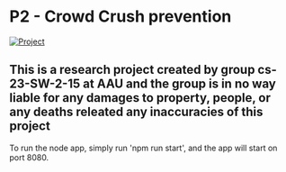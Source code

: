 # P2 - Crowd Crush prevention

[![Project](https://github.com/Benj1x/P2/actions/workflows/integration.yml/badge.svg)](https://github.com/Benj1x/P2/actions/workflows/integration.yml)

## This is a research project created by group cs-23-SW-2-15 at AAU and the group is in no way liable for any damages to property, people, or any deaths releated any inaccuracies of this project

To run the node app, simply run 'npm run start', and the app will start on port 8080.